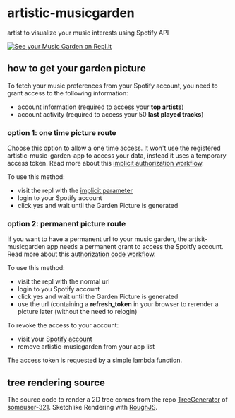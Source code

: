 # artistic-musicgarden
artist to visualize your music interests using Spotify API

[![See your Music Garden on Repl.it](https://artistic-musicgarden--fprager.repl.co/?implicit=true)](https://repl.it/github/fPrager/artistic-musicgarden)

## how to get your garden picture

To fetch your music preferences from your Spotify account, you need to grant access to the following information:
- account information (required to access your __top artists__)
- account activity (required to access your 50 __last played tracks__)

### option 1: one time picture route


Choose this option to allow a one time access. It won't use the registered artistic-music-garden-app to access your data, instead it uses a temporary access token.
Read more about this [implicit authorization workflow](https://developer.spotify.com/documentation/general/guides/authorization-guide/#implicit-grant-flow).

To use this method: 
- visit the repl with the [implicit parameter](https://artistic-musicgarden--fprager.repl.co/?implicit=true)
- login to your Spotify account
- click yes and wait until the Garden Picture is generated

### option 2: permanent picture route

If you want to have a permanent url to your music garden, the artisit-musicgarden app needs a permanent grant to access the Spoitfy account. 
Read more about this [authorization code workflow](https://developer.spotify.com/documentation/general/guides/authorization-guide/#authorization-code-flow).

To use this method:
- visit the repl with the normal url
- login to you Spotify account
- click yes and wait until the Garden Picture is generated
- use the url (containing a __refresh_token__ in your browser to rerender a picture later (without the need to relogin) 

To revoke the access to your account:
- visit your [Spotify account](https://www.spotify.com/de/account/apps/)
- remove artistic-musicgarden from your app list

The access token is requested by a simple lambda function.

## tree rendering source

The source code to render a 2D tree comes from the repo [TreeGenerator](https://github.com/someuser-321/TreeGenerator) of [someuser-321](https://github.com/someuser-321).
Sketchlike Rendering with [RoughJS](https://roughjs.com/).